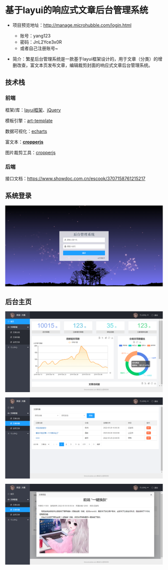 # 基于layui的响应式文章后台管理系统

- 项目预览地址：http://manage.microhubble.com/login.html
  - 账号：yang123
  - 密码：JnL2Yce3x0R
  - 或者自己注册账号~

- 简介：繁星后台管理系统是一款基于layui框架设计的，用于文章（分类）的增删改查，富文本页发布文章，编辑裁剪封面的响应式文章后台管理系统。

## 技术栈

### 前端

框架/库：[layui框架](https://www.layui.site)、[jQuery](https://jquery.com/)

模板引擎：[art-template](http://aui.github.io/art-template/zh-cn/)

数据可视化：[echarts](https://echarts.apache.org/examples/zh/index.html)

富文本：**[cropperjs](https://github.com/fengyuanchen/cropperjs)**

图片裁剪工具：[cropperjs](https://github.com/fengyuanchen/cropperjs)

### 后端

接口文档：https://www.showdoc.com.cn/escook/3707158761215217

## 系统登录

![image-20220601125204597](README.assets/image-20220601125204597.png)

## 后台主页

![image-20220601125241252](README.assets/image-20220601125241252.png)

![image-20220601125554067](README.assets/image-20220601125554067.png)

![image-20220601125707816](README.assets/image-20220601125707816.png)

